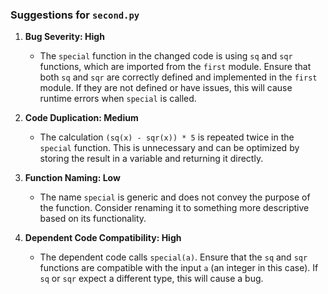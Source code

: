 ### Suggestions for `second.py`

1. **Bug Severity: High**  
   - The `special` function in the changed code is using `sq` and `sqr` functions, which are imported from the `first` module. Ensure that both `sq` and `sqr` are correctly defined and implemented in the `first` module. If they are not defined or have issues, this will cause runtime errors when `special` is called.

2. **Code Duplication: Medium**  
   - The calculation `(sq(x) - sqr(x)) * 5` is repeated twice in the `special` function. This is unnecessary and can be optimized by storing the result in a variable and returning it directly.

3. **Function Naming: Low**  
   - The name `special` is generic and does not convey the purpose of the function. Consider renaming it to something more descriptive based on its functionality.

4. **Dependent Code Compatibility: High**  
   - The dependent code calls `special(a)`. Ensure that the `sq` and `sqr` functions are compatible with the input `a` (an integer in this case). If `sq` or `sqr` expect a different type, this will cause a bug.


